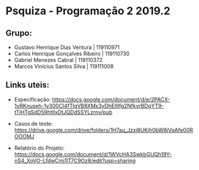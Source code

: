 # Psquiza - Programação 2 2019.2

## Grupo:

- Gustavo Henrique Dias Ventura  | 119110971
- Carlos Henrique Gonçalves Ribeiro | 119110730
- Gabriel Menezes Cabral | 119110372
- Marcos Vinícius Santos Silva | 119111008

## Links uteis:

- Especificação: https://docs.google.com/document/d/e/2PACX-1vRKnuseh-1y300CI4fTlgVB8XMx3yDhEl9fg2NfkyrBDqYT9-tTjHTgSdD59htIIxDtJQDdSSYLzrnv/pub

- Casos de teste: https://drive.google.com/drive/folders/1H7au_Jzxi8UKih0bW8jVqAfe00ROOOMJ

- Relatório do Projeto: https://docs.google.com/document/d/1WVcHA3SwkbGUQh19Y-nS4_XoVO-LfdwCmj1lT7C9Oz8/edit?usp=sharing
